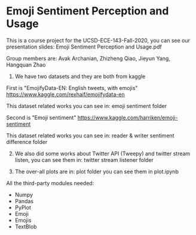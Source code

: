 # Emoji Sentiment Perception and Usage
This is a course project for the UCSD-ECE-143-Fall-2020, you can see our presentation slides: Emoji Sentiment Perception and Usage.pdf

Group members are: Avak Archanian, Zhizheng Qiao, Jieyun Yang, Hangquan Zhao

1. We have two datasets and they are both from kaggle

First is "EmojifyData-EN: English tweets, with emojis" https://www.kaggle.com/rexhaif/emojifydata-en 

This dataset related works you can see in: emoji sentiment folder

Second is "Emoji sentiment" https://www.kaggle.com/harriken/emoji-sentiment

This dataset related works you can see in: reader & writer sentiment difference folder

2. We also did some works about Twitter API (Tweepy) and twitter stream listen, you can see them in: twitter stream listener folder

3. The over-all plots are in: plot folder  you can see them in plot.ipynb

All the third-party modules needed:
- Numpy
- Pandas
- PyPlot 
- Emoji
- Emojis
- TextBlob




